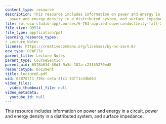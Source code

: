 ```yaml
---
content_type: resource
description: This resource includes information on power and energy in a circuit,
  power and energy density in a distributed system, and surface impedance.
file: /ol-ocw-studio-app/courses/6-763-applied-superconductivity-fall-2005/638707f1794cce4a3fc13dff1cddbd4d_lecture6.pdf
file_size: 99574
file_type: application/pdf
learning_resource_types:
- Lecture Notes
license: https://creativecommons.org/licenses/by-nc-sa/4.0/
ocw_type: OCWFile
parent_title: Lecture Notes
parent_type: CourseSection
parent_uid: 6578b634-68d1-9a5d-182a-c23165270ed8
resourcetype: Document
title: lecture6.pdf
uid: 638707f1-794c-ce4a-3fc1-3dff1cddbd4d
video_files:
  video_thumbnail_file: null
video_metadata:
  youtube_id: null
---
```

This resource includes information on power and energy in a circuit, power and energy density in a distributed system, and surface impedance.